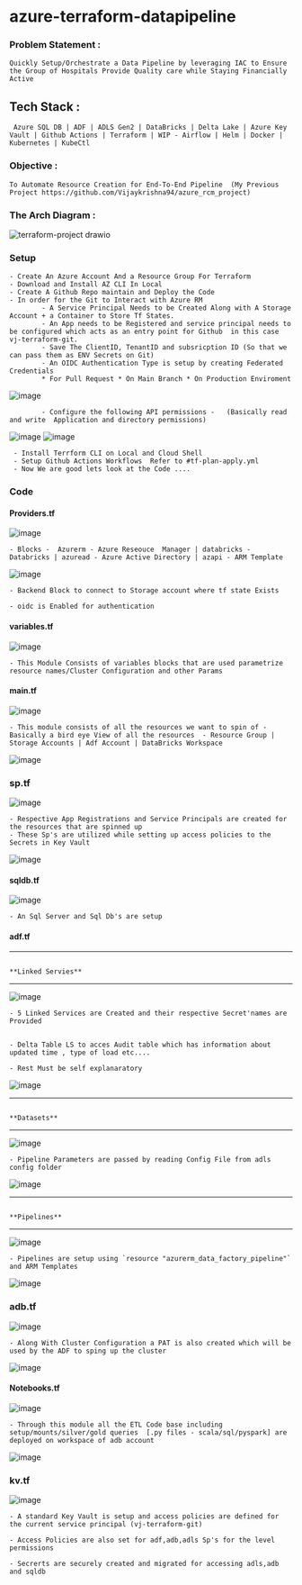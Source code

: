 # azure-terraform-datapipeline

### Problem Statement : 
    Quickly Setup/Orchestrate a Data Pipeline by leveraging IAC to Ensure the Group of Hospitals Provide Quality care while Staying Financially Active  
    

## Tech Stack :
     Azure SQL DB | ADF | ADLS Gen2 | DataBricks | Delta Lake | Azure Key Vault | Github Actions | Terraform | WIP - Airflow | Helm | Docker | Kubernetes | KubeCtl

     
### Objective :
    To Automate Resource Creation for End-To-End Pipeline  (My Previous Project https://github.com/Vijaykrishna94/azure_rcm_project)

### The Arch Diagram :


 ![terraform-project drawio](https://github.com/user-attachments/assets/b89d76ac-43e0-45dd-86ce-3447da5fafd5)

     

### Setup

    - Create An Azure Account And a Resource Group For Terraform
    - Download and Install AZ CLI In Local
    - Create A Github Repo maintain and Deploy the Code
    - In order for the Git to Interact with Azure RM 
            - A Service Principal Needs to be Created Along with A Storage Account + a Container to Store Tf States.
            - An App needs to be Registered and service principal needs to be configured which acts as an entry point for Github  in this case vj-terraform-git.
            - Save The ClientID, TenantID and subsricption ID (So that we can pass them as ENV Secrets on Git)
            - An OIDC Authentication Type is setup by creating Federated Credentials 
            * For Pull Request * On Main Branch * On Production Enviroment 

 ![image](https://github.com/user-attachments/assets/34b1140e-8174-4a7f-a37c-320dbf72ba3b)


            - Configure the following API permissions -   (Basically read and write  Application and directory permissions)

            
 ![image](https://github.com/user-attachments/assets/23955051-c57f-41e3-9c43-fb0fc90e09be)
 ![image](https://github.com/user-attachments/assets/c60e1a33-0f4c-4782-a05e-139b1e8be9b7)
   
     - Install Terrform CLI on Local and Cloud Shell  
     - Setup Github Actions Workflows  Refer to #tf-plan-apply.yml
     - Now We are good lets look at the Code ....
  
### Code
#### Providers.tf
        
        
![image](https://github.com/user-attachments/assets/5ca72e2e-06c6-42a5-b16d-27ba332517c8)


    - Blocks -  Azurerm - Azure Reseouce  Manager | databricks - Databricks | azuread - Azure Active Directory | azapi - ARM Template 

        
![image](https://github.com/user-attachments/assets/42aba8db-521e-41e0-8874-fe92dc4c9401)


    - Backend Block to connect to Storage account where tf state Exists 

    - oidc is Enabled for authentication 

#### variables.tf

        
![image](https://github.com/user-attachments/assets/b8d710cd-3b80-4309-b521-fb6a7b28c138)
        

    - This Module Consists of variables blocks that are used parametrize resource names/Cluster Configuration and other Params

#### main.tf

         
![image](https://github.com/user-attachments/assets/e3c8d35a-f6d2-4832-a9f4-52c3f03dbff1)
         

    - This module consists of all the resources we want to spin of - Basically a bird eye View of all the resources  - Resource Group | Storage Accounts | Adf Account | DataBricks Workspace

![image](https://github.com/user-attachments/assets/fec4be47-884a-4260-b3a0-8a2545f7629c)


### sp.tf


![image](https://github.com/user-attachments/assets/1d42c0dc-7383-4e1d-80b6-32ca3eafdeca)

    - Respective App Registrations and Service Principals are created for the resources that are spinned up  
    - These Sp's are utilized while setting up access policies to the Secrets in Key Vault

![image](https://github.com/user-attachments/assets/4d2bc7de-7165-4f17-b4d9-b6b532929d29)




#### sqldb.tf


![image](https://github.com/user-attachments/assets/8b4e520e-fcb7-4fe2-b316-cabe86cf8212)

    - An Sql Server and Sql Db's are setup 
    

#### adf.tf

---------------------------------------------------------------------------------------------------------------------------------------------------------------------------------------------------------------
                                                                                                 **Linked Servies**
---------------------------------------------------------------------------------------------------------------------------------------------------------------------------------------------------------------

![image](https://github.com/user-attachments/assets/cd09bdf1-87a3-470e-a939-9f63e0a6ffc6)


    - 5 Linked Services are Created and their respective Secret'names are Provided

    
    - Delta Table LS to acces Audit table which has information about updated time , type of load etc....

    - Rest Must be self explanaratory 


![image](https://github.com/user-attachments/assets/d350f0e6-dc52-4fd5-80f9-aa97a32a0346)

    
---------------------------------------------------------------------------------------------------------------------------------------------------------------------------------------------------------------
                                                                                                    **Datasets**
---------------------------------------------------------------------------------------------------------------------------------------------------------------------------------------------------------------

    
![image](https://github.com/user-attachments/assets/421ca2ed-e1e9-4565-925d-0c59d3f9e0f2)

    
    - Pipeline Parameters are passed by reading Config File from adls config folder

    
![image](https://github.com/user-attachments/assets/041249f3-ba90-4531-aa1d-680654ced66a)
    

---------------------------------------------------------------------------------------------------------------------------------------------------------------------------------------------------------------
                                                                                                    **Pipelines**
---------------------------------------------------------------------------------------------------------------------------------------------------------------------------------------------------------------

    
    
![image](https://github.com/user-attachments/assets/482ffd2d-5b63-4b98-bcf0-5d8fa6bb1074)

    - Pipelines are setup using `resource "azurerm_data_factory_pipeline"` and ARM Templates


![image](https://github.com/user-attachments/assets/3a6400b2-97e1-4ad5-95b7-49cfc86bdc75)



### adb.tf


![image](https://github.com/user-attachments/assets/e697e399-d98b-4971-bc3d-905c277f66cd)

   
    - Along With Cluster Configuration a PAT is also created which will be used by the ADF to sping up the cluster

     
![image](https://github.com/user-attachments/assets/a2a0c84d-9f4d-45d8-810f-b1f0f3afffae)


#### Notebooks.tf


![image](https://github.com/user-attachments/assets/9b5f8609-11c8-4eba-a1a9-9b37978dc5d6)

    
    - Through this module all the ETL Code base including  setup/mounts/silver/gold queries  [.py files - scala/sql/pyspark] are deployed on workspace of adb account

    
![image](https://github.com/user-attachments/assets/00f30bda-db53-4e8a-8d7b-0fa844339bb6)


### kv.tf

![image](https://github.com/user-attachments/assets/33fc59a0-829a-4eeb-9692-1d01edb66c99)

    - A standard Key Vault is setup and access policies are defined for the current service principal (vj-terraform-git)

    - Access Policies are also set for adf,adb,adls Sp's for the level permissions

    - Secrerts are securely created and migrated for accessing adls,adb and sqldb

    



     

      


    

    
    


        

    
